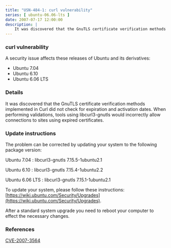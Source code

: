 ```yaml
---
title: "USN-484-1: curl vulnerability"
series: [ ubuntu-06.06-lts ]
date: 2007-07-17 12:00:00
description: |
    It was discovered that the GnuTLS certificate verification methods implemented in Curl did not check for expiration and activation dates. When performing validations, tools using libcurl3-gnutls would incorrectly allow connections to sites using expired certificates.
--- 
```

 
### curl vulnerability

A security issue affects these releases of Ubuntu and its derivatives:

* Ubuntu 7.04
* Ubuntu 6.10
* Ubuntu 6.06 LTS

### Details

It was discovered that the GnuTLS certificate verification methods implemented in Curl did not check for expiration and activation dates. When performing validations, tools using libcurl3-gnutls would incorrectly allow connections to sites using expired certificates.

### Update instructions

The problem can be corrected by updating your system to the following package version:

Ubuntu 7.04
 : libcurl3-gnutls <span>7.15.5-1ubuntu2.1</span>

Ubuntu 6.10
 : libcurl3-gnutls <span>7.15.4-1ubuntu2.2</span>

Ubuntu 6.06 LTS
 : libcurl3-gnutls <span>7.15.1-1ubuntu2.1</span>

To update your system, please follow these instructions: [https://wiki.ubuntu.com/Security/Upgrades](https://wiki.ubuntu.com/Security/Upgrades).

After a standard system upgrade you need to reboot your computer to effect the necessary changes.

### References

 [CVE-2007-3564](http://people.ubuntu.com/~ubuntu-security/cve/CVE-2007-3564)
 
